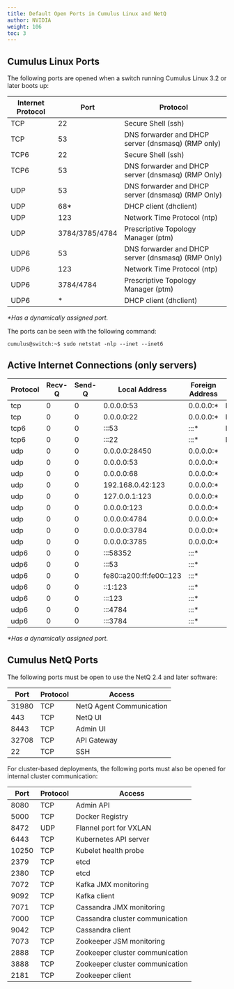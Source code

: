 ```yaml
---
title: Default Open Ports in Cumulus Linux and NetQ
author: NVIDIA
weight: 106
toc: 3
---
```


## Cumulus Linux Ports

The following ports are opened when a switch running Cumulus Linux 3.2 or later boots up:

| Internet Protocol | Port | Protocol |
| ----------------- | ---- | -------- |
| TCP  | 22             | Secure Shell (ssh)                                 |
| TCP  | 53             | DNS forwarder and DHCP server (dnsmasq) (RMP only) |
| TCP6 | 22             | Secure Shell (ssh)                                 |
| TCP6 | 53             | DNS forwarder and DHCP server (dnsmasq) (RMP Only) |
| UDP  | 53             | DNS forwarder and DHCP server (dnsmasq) (RMP Only) |
| UDP  | 68\*           | DHCP client (dhclient)                             |
| UDP  | 123            | Network Time Protocol (ntp)                        |
| UDP  | 3784/3785/4784 | Prescriptive Topology Manager (ptm)                |
| UDP6 | 53             | DNS forwarder and DHCP server (dnsmasq) (RMP Only) |
| UDP6 | 123            | Network Time Protocol (ntp)                        |
| UDP6 | 3784/4784      | Prescriptive Topology Manager (ptm)                |
| UDP6 | \*             | DHCP client (dhclient)                             |

*\*Has a dynamically assigned port.*

The ports can be seen with the following command:

    cumulus@switch:~$ sudo netstat -nlp --inet --inet6

## Active Internet Connections (only servers)

| Protocol | Recv-Q | Send-Q | Local Address           | Foreign Address | State  | PID/Program name |
| -------- | ------ | ------ | ----------------------- | --------------- | ------ | ---------------- |
| tcp      | 0      | 0      | 0.0.0.0:53              | 0.0.0.0:\*      | LISTEN | 444/dnsmasq      |
| tcp      | 0      | 0      | 0.0.0.0:22              | 0.0.0.0:\*      | LISTEN | 874/sshd         |
| tcp6     | 0      | 0      | :::53                   | :::\*           | LISTEN | 444/dnsmasq      |
| tcp6     | 0      | 0      | :::22                   | :::\*           | LISTEN | 874/sshd         |
| udp      | 0      | 0      | 0.0.0.0:28450           | 0.0.0.0:\*      |        | 839/dhclient     |
| udp      | 0      | 0      | 0.0.0.0:53              | 0.0.0.0:\*      |        | 444/dnsmasq      |
| udp      | 0      | 0      | 0.0.0.0:68              | 0.0.0.0:\*      |        | 839/dhclient     |
| udp      | 0      | 0      | 192.168.0.42:123        | 0.0.0.0:\*      |        | 907/ntpd         |
| udp      | 0      | 0      | 127.0.0.1:123           | 0.0.0.0:\*      |        | 907/ntpd         |
| udp      | 0      | 0      | 0.0.0.0:123             | 0.0.0.0:\*      |        | 907/ntpd         |
| udp      | 0      | 0      | 0.0.0.0:4784            | 0.0.0.0:\*      |        | 909/ptmd         |
| udp      | 0      | 0      | 0.0.0.0:3784            | 0.0.0.0:\*      |        | 909/ptmd         |
| udp      | 0      | 0      | 0.0.0.0:3785            | 0.0.0.0:\*      |        | 909/ptmd         |
| udp6     | 0      | 0      | :::58352                | :::\*           |        | 839/dhclient     |
| udp6     | 0      | 0      | :::53                   | :::\*           |        | 444/dnsmasq      |
| udp6     | 0      | 0      | fe80::a200:ff:fe00::123 | :::\*           |        | 907/ntpd         |
| udp6     | 0      | 0      | ::1:123                 | :::\*           |        | 907/ntpd         |
| udp6     | 0      | 0      | :::123                  | :::\*           |        | 907/ntpd         |
| udp6     | 0      | 0      | :::4784                 | :::\*           |        | 909/ptmd         |
| udp6     | 0      | 0      | :::3784                 | :::\*           |        | 909/ptmd         |

*\*Has a dynamically assigned port.*

## Cumulus NetQ Ports

The following ports must be open to use the NetQ 2.4 and later software:

| Port     | Protocol     | Access                   |
| -------- | ------------ | ------------------------ |
| 31980    | TCP          | NetQ Agent Communication |
| 443      | TCP          | NetQ UI                  |
| 8443     | TCP          | Admin UI                 |
| 32708    | TCP          | API Gateway              |
| 22       | TCP          | SSH                      |

For cluster-based deployments, the following ports must also be opened for internal cluster communication:

| Port     | Protocol     | Access                          |
| -------- | ------------ | ------------------------------- |
| 8080     | TCP          | Admin API                       |
| 5000     | TCP          | Docker Registry                 |
| 8472     | UDP          | Flannel port for VXLAN          |
| 6443     | TCP          | Kubernetes API server           |
| 10250    | TCP          | Kubelet health probe            |
| 2379     | TCP          | etcd                            |
| 2380     | TCP          | etcd                            |
| 7072     | TCP          | Kafka JMX monitoring            |
| 9092     | TCP          | Kafka client                    |
| 7071     | TCP          | Cassandra JMX monitoring        |
| 7000     | TCP          | Cassandra cluster communication |
| 9042     | TCP          | Cassandra client                |
| 7073     | TCP          | Zookeeper JSM monitoring        |
| 2888     | TCP          | Zookeeper cluster communication |
| 3888     | TCP          | Zookeeper cluster communication |
| 2181     | TCP          | Zookeeper client                |
